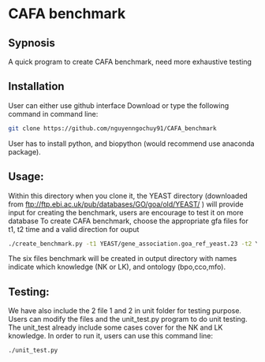 # CAFA benchmark
## Sypnosis
A quick program to create CAFA benchmark, need more exhaustive testing
## Installation
User can either use github interface Download or type the following command in command line:
```bash
git clone https://github.com/nguyenngochuy91/CAFA_benchmark
```
User has to install python, and biopython (would recommend use anaconda package). 
## Usage:
Within this directory when you clone it, the YEAST directory (downloaded from ftp://ftp.ebi.ac.uk/pub/databases/GO/goa/old/YEAST/ ) will provide input for creating the benchmark, users are encourage to test it on more database
To create CAFA benchmark, choose the appropriate gfa files for t1, t2 time and a valid direction for ouput
```bash
./create_benchmark.py -t1 YEAST/gene_association.goa_ref_yeast.23 -t2 YEAST/gene_association.goa_ref_yeast.52 -o output
```
The six files benchmark will be created in output directory with names indicate which knowledge (NK or LK), and ontology (bpo,cco,mfo). 

## Testing:
We have also include the 2 file 1 and 2 in unit folder for testing purpose. Users can modify the files and the unit_test.py program to do unit testing. The unit_test already include some cases cover for the NK and LK knowledge. In order to run it, users can use this command line:

```bash
./unit_test.py
```
